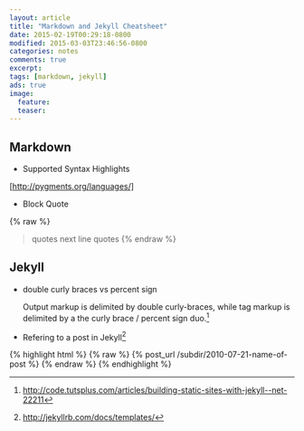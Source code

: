 ```yaml
---
layout: article
title: "Markdown and Jekyll Cheatsheet"
date: 2015-02-19T00:29:18-0800
modified: 2015-03-03T23:46:56-0800
categories: notes
comments: true
excerpt:
tags: [markdown, jekyll]
ads: true
image:
  feature:
  teaser:
---
```


## Markdown

- Supported Syntax Highlights

[http://pygments.org/languages/]

- Block Quote

{% raw %}
> quotes
> next line quotes
{% endraw %}

## Jekyll

- double curly braces vs percent sign

    Output markup is delimited by double curly-braces, while tag markup is delimited by a the curly brace / percent sign duo.[^3]

- Refering to a post in Jekyll[^1]

{% highlight html %}
{% raw %}
{% post_url /subdir/2010-07-21-name-of-post %}
{% endraw %}
{% endhighlight %}

[^1]: <http://jekyllrb.com/docs/templates/>
[^2]: <http://sourceforge.net/p/jekyllc/bugs/markdown_syntax>
[^3]: <http://code.tutsplus.com/articles/building-static-sites-with-jekyll--net-22211>
